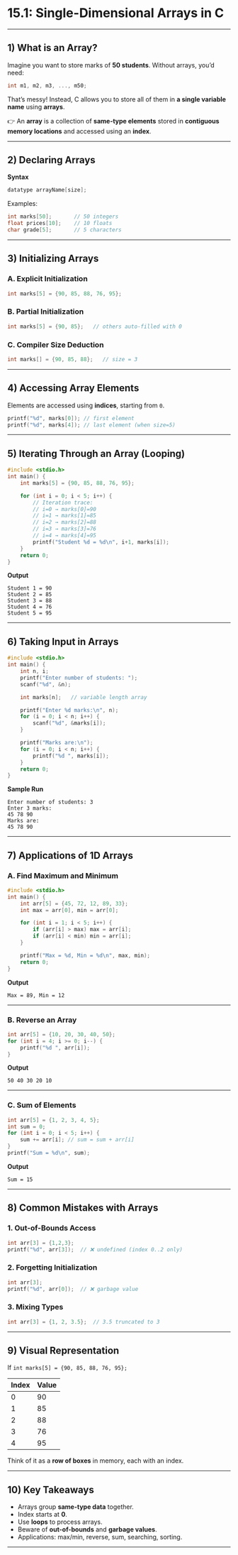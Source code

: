 # **15.1: Single-Dimensional Arrays in C**

---

## 1) What is an Array?

Imagine you want to store marks of **50 students**.
Without arrays, you’d need:

```c
int m1, m2, m3, ..., m50;
```

That’s messy!
Instead, C allows you to store all of them in **a single variable name** using **arrays**.

👉 An **array** is a collection of **same-type elements** stored in **contiguous memory locations** and accessed using an **index**.

---

## 2) Declaring Arrays

**Syntax**

```c
datatype arrayName[size];
```

Examples:

```c
int marks[50];       // 50 integers
float prices[10];    // 10 floats
char grade[5];       // 5 characters
```

---

## 3) Initializing Arrays

### A. Explicit Initialization

```c
int marks[5] = {90, 85, 88, 76, 95};
```

### B. Partial Initialization

```c
int marks[5] = {90, 85};   // others auto-filled with 0
```

### C. Compiler Size Deduction

```c
int marks[] = {90, 85, 88};   // size = 3
```

---

## 4) Accessing Array Elements

Elements are accessed using **indices**, starting from `0`.

```c
printf("%d", marks[0]); // first element
printf("%d", marks[4]); // last element (when size=5)
```

---

## 5) Iterating Through an Array (Looping)

```c
#include <stdio.h>
int main() {
    int marks[5] = {90, 85, 88, 76, 95};

    for (int i = 0; i < 5; i++) {
        // Iteration trace:
        // i=0 → marks[0]=90
        // i=1 → marks[1]=85
        // i=2 → marks[2]=88
        // i=3 → marks[3]=76
        // i=4 → marks[4]=95
        printf("Student %d = %d\n", i+1, marks[i]);
    }
    return 0;
}
```

**Output**

```
Student 1 = 90
Student 2 = 85
Student 3 = 88
Student 4 = 76
Student 5 = 95
```

---

## 6) Taking Input in Arrays

```c
#include <stdio.h>
int main() {
    int n, i;
    printf("Enter number of students: ");
    scanf("%d", &n);

    int marks[n];   // variable length array

    printf("Enter %d marks:\n", n);
    for (i = 0; i < n; i++) {
        scanf("%d", &marks[i]);
    }

    printf("Marks are:\n");
    for (i = 0; i < n; i++) {
        printf("%d ", marks[i]);
    }
    return 0;
}
```

**Sample Run**

```
Enter number of students: 3
Enter 3 marks:
45 78 90
Marks are:
45 78 90
```

---

## 7) Applications of 1D Arrays

### A. Find Maximum and Minimum

```c
#include <stdio.h>
int main() {
    int arr[5] = {45, 72, 12, 89, 33};
    int max = arr[0], min = arr[0];

    for (int i = 1; i < 5; i++) {
        if (arr[i] > max) max = arr[i];
        if (arr[i] < min) min = arr[i];
    }

    printf("Max = %d, Min = %d\n", max, min);
    return 0;
}
```

**Output**

```
Max = 89, Min = 12
```

---

### B. Reverse an Array

```c
int arr[5] = {10, 20, 30, 40, 50};
for (int i = 4; i >= 0; i--) {
    printf("%d ", arr[i]);
}
```

**Output**

```
50 40 30 20 10
```

---

### C. Sum of Elements

```c
int arr[5] = {1, 2, 3, 4, 5};
int sum = 0;
for (int i = 0; i < 5; i++) {
    sum += arr[i]; // sum = sum + arr[i]
}
printf("Sum = %d\n", sum);
```

**Output**

```
Sum = 15
```

---

## 8) Common Mistakes with Arrays

### 1. Out-of-Bounds Access

```c
int arr[3] = {1,2,3};
printf("%d", arr[3]);  // ❌ undefined (index 0..2 only)
```

### 2. Forgetting Initialization

```c
int arr[3];
printf("%d", arr[0]);  // ❌ garbage value
```

### 3. Mixing Types

```c
int arr[3] = {1, 2, 3.5};  // 3.5 truncated to 3
```

---

## 9) Visual Representation

If `int marks[5] = {90, 85, 88, 76, 95};`

| Index | Value |
| ----- | ----- |
| 0     | 90    |
| 1     | 85    |
| 2     | 88    |
| 3     | 76    |
| 4     | 95    |

Think of it as a **row of boxes** in memory, each with an index.

---

## 10) Key Takeaways

* Arrays group **same-type data** together.
* Index starts at **0**.
* Use **loops** to process arrays.
* Beware of **out-of-bounds** and **garbage values**.
* Applications: max/min, reverse, sum, searching, sorting.

---